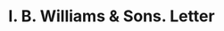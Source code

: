 ---
doi: 10.7916/D81Z5GB5
date_other: '1916'
date_other_textual: '1916'
form: correspondence
genre:
- Letters (correspondence)
name:
- I. B. Williams & Sons
object_in_context_url: https://biggert.cul.columbia.edu/items/view/ave_biggert_00205
subject_hierarchical_geographic:
- Chicago, Illinois, United States
subject_name:
- I. B. Williams & Sons
title: I. B. Williams & Sons. Letter
sort_title: I. B. Williams & Sons. Letter
call_number: ave_biggert_00205
coordinates:
- 41.83694444444445,-87.68472222222222
pid: ave_biggert_00205
identifiers: ave_biggert_00205
permalink: /biggert/ave_biggert_00205/
layout: iiif-image-page
---